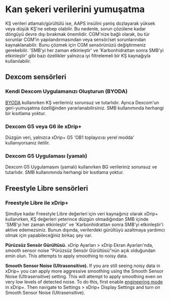 # Kan şekeri verilerini yumuşatma

KŞ verileri atlamalı/gürültülü ise, AAPS insülini yanlış dozlayarak yüksek veya düşük KŞ'ne sebep olabilir. Bu nedenle, sorun çözülene kadar döngüyü devre dışı bırakmak önemlidir. CGM'nize bağlı olarak, bu tür sorunlar CGM'in yapılandırmasından veya sensör/set sorunlarından kaynaklanabilir. Bunu çözmek için CGM sensörünüzü değiştirmeniz gerekebilir. 'SMB'yi her zaman etkinleştir' ve 'Karbonhidrattan sonra SMB'yi etkinleştir' gibi bazı özellikler yalnızca iyi filtrelemeli bir KŞ kaynağıyla kullanılabilir.

## Dexcom sensörleri

### Kendi Dexcom Uygulamanızı Oluşturun (BYODA)

[BYODA](../Hardware/DexcomG6#if-using-g6-with-build-your-own-dexcom-app) kullanırken KŞ verileriniz sorunsuz ve tutarlıdır. Ayrıca Dexcom'un geri-yumuşatma özelliğinden yararlanabilirsiniz. SMB kullanımında herhangi bir kısıtlama yoktur.

### Dexcom G5 veya G6 ile xDrip+

Düzgün veri, yalnızca xDrip+ G5 'OB1 toplayıcısı yerel modda' kullanıyorsanız iletilir.

### Dexcom G5 Uygulaması (yamalı)

Dexcom G5 Uygulamasını (yamalı) kullanırken BG verileriniz sorunsuz ve tutarlıdır. SMB kullanımında herhangi bir kısıtlama yoktur.

## Freestyle Libre sensörleri

### Freestyle Libre ile xDrip+

Şimdiye kadar Freestyle Libre değerleri için veri kaynağınız olarak xDrip+ kullanırken, KŞ değerleri yeterince düzgün olmadığından SMB içinde 'SMB'yi her zaman etkinleştir' ve 'Karbonhidrattan sonra SMB'yi etkinleştir'i aktive edemezsiniz. Bunun dışında, verilerdeki gürültüyü azaltmaya yardımcı olmak için yapabileceğiniz birkaç şey var.

**Pürüzsüz Sensör Gürültüsü.** xDrip Ayarları > xDrip Ekran Ayarları'nda, smooth sensor noise "Pürüzsüz Sensör Gürültüsü"nün açık olduğundan emin olun. This attempts to apply smoothing to noisy data.

**Smooth Sensor Noise (Ultrasensitive).** If you are still seeing noisy data in xDrip+ you can apply more aggressive smoothing using the Smooth Sensor Noise (Ultrasensitive) setting. This will attempt to apply smoothing even on very low levels of detected noise. To do this, first enable [engineering mode](Enabling-Engineering-Mode-in-xDrip.md) in xDrip+. Then navigate to Settings > xDrip+ Display Settings and turn on Smooth Sensor Noise (Ultrasensitive).